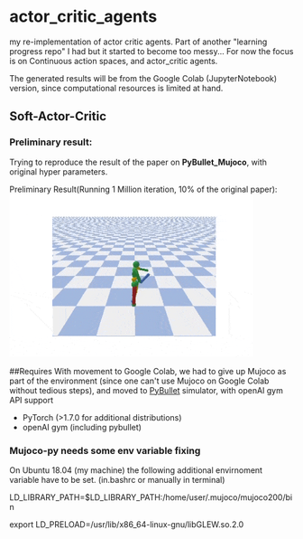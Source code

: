 # actor_critic_agents
my re-implementation of actor critic agents. Part of another "learning progress repo" I had but it started to become too messy... For now the focus is on Continuous action spaces, and actor_critic agents.

The generated results will be from the Google Colab (JupyterNotebook) version, since computational resources is limited at hand.

## Soft-Actor-Critic

### Preliminary result:

Trying to reproduce the result of the paper on **PyBullet_Mujoco**, with original hyper parameters. 

Preliminary Result(Running 1 Million iteration, 10% of the original paper):
![](./latest_run.gif)

##Requires 
With movement to Google Colab, we had to give up Mujoco as part of the environment (since one can't use Mujoco on Google Colab without tedious steps), and moved to [PyBullet](https://pybullet.org/wordpress/) simulator, with openAI gym API support


* PyTorch (>1.7.0 for additional distributions)
* openAI gym (including pybullet)

### Mujoco-py needs some env variable fixing
On Ubuntu 18.04 (my machine) the following additional envirnoment variable have to be set.
(in.bashrc or manually in terminal)

LD_LIBRARY_PATH=$LD_LIBRARY_PATH:/home/user/.mujoco/mujoco200/bin


export LD_PRELOAD=/usr/lib/x86_64-linux-gnu/libGLEW.so.2.0
